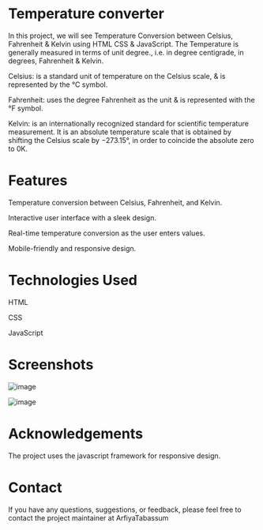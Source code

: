  # Temperature converter

 In this project, we will see Temperature Conversion between Celsius, Fahrenheit & Kelvin using HTML CSS & JavaScript. The Temperature is generally measured in terms of unit degree., i.e. in degree centigrade, in degrees, Fahrenheit & Kelvin.

Celsius: is a standard unit of temperature on the Celsius scale, & is represented by the °C symbol.

Fahrenheit: uses the degree Fahrenheit as the unit & is represented with the °F symbol.

Kelvin: is an internationally recognized standard for scientific temperature measurement. It is an absolute temperature scale that is obtained by shifting the Celsius scale by −273.15°, in order to coincide the absolute zero to 0K.


# Features

Temperature conversion between Celsius, Fahrenheit, and Kelvin.

Interactive user interface with a sleek design.

Real-time temperature conversion as the user enters values.

Mobile-friendly and responsive design.


# Technologies Used

HTML

CSS

JavaScript


# Screenshots



![image](https://github.com/Arfiyatabassum/temp-convertor/assets/147414285/ddc249ee-ebb7-4521-bce6-2beafa1f9221)


![image](https://github.com/Arfiyatabassum/temp-convertor/assets/147414285/e180f7a7-f5c0-4da4-9a63-58bb0ab309f3)






# Acknowledgements
The project uses the javascript framework for responsive design.

# Contact
If you have any questions, suggestions, or feedback, please feel free to contact the project maintainer at  ArfiyaTabassum 
